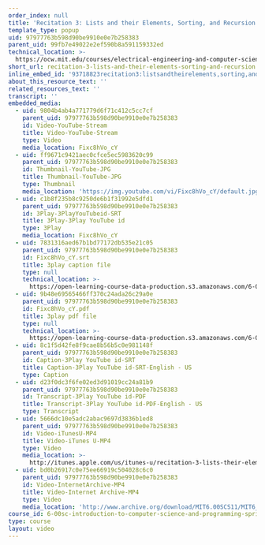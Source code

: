 ```yaml
---
order_index: null
title: 'Recitation 3: Lists and their Elements, Sorting, and Recursion'
template_type: popup
uid: 97977763b598d90be9910e0e7b258383
parent_uid: 99fb7e49022e2ef590b8a591159332ed
technical_location: >-
  https://ocw.mit.edu/courses/electrical-engineering-and-computer-science/6-00sc-introduction-to-computer-science-and-programming-spring-2011/unit-1/lecture-6-recursion/recitation-3-lists-and-their-elements-sorting-and-recursion
short_url: recitation-3-lists-and-their-elements-sorting-and-recursion
inline_embed_id: '93718823recitation3:listsandtheirelements,sorting,andrecursion49664383'
about_this_resource_text: ''
related_resources_text: ''
transcript: ''
embedded_media:
  - uid: 9804b4ab4a771779d6f71c412c5cc7cf
    parent_uid: 97977763b598d90be9910e0e7b258383
    id: Video-YouTube-Stream
    title: Video-YouTube-Stream
    type: Video
    media_location: Fixc8hVo_cY
  - uid: ff9671c9421aec0cfce5ec5983620c99
    parent_uid: 97977763b598d90be9910e0e7b258383
    id: Thumbnail-YouTube-JPG
    title: Thumbnail-YouTube-JPG
    type: Thumbnail
    media_location: 'https://img.youtube.com/vi/Fixc8hVo_cY/default.jpg'
  - uid: c1b8f235b8c9250de6b1f31992e5dfd1
    parent_uid: 97977763b598d90be9910e0e7b258383
    id: 3Play-3PlayYouTubeid-SRT
    title: 3Play-3Play YouTube id
    type: 3Play
    media_location: Fixc8hVo_cY
  - uid: 7831316aed67b1bd77172db535e21c05
    parent_uid: 97977763b598d90be9910e0e7b258383
    id: Fixc8hVo_cY.srt
    title: 3play caption file
    type: null
    technical_location: >-
      https://open-learning-course-data-production.s3.amazonaws.com/6-00sc-introduction-to-computer-science-and-programming-spring-2011/7831316aed67b1bd77172db535e21c05_Fixc8hVo_cY.srt
  - uid: 9b48e69565466ff370c24ada26c29a0e
    parent_uid: 97977763b598d90be9910e0e7b258383
    id: Fixc8hVo_cY.pdf
    title: 3play pdf file
    type: null
    technical_location: >-
      https://open-learning-course-data-production.s3.amazonaws.com/6-00sc-introduction-to-computer-science-and-programming-spring-2011/9b48e69565466ff370c24ada26c29a0e_Fixc8hVo_cY.pdf
  - uid: 8c1f5d42fe8f9cae8b56b5c0e981148f
    parent_uid: 97977763b598d90be9910e0e7b258383
    id: Caption-3Play YouTube id-SRT
    title: Caption-3Play YouTube id-SRT-English - US
    type: Caption
  - uid: d23f0dc3f6fe02ed3d91019cc24a81b9
    parent_uid: 97977763b598d90be9910e0e7b258383
    id: Transcript-3Play YouTube id-PDF
    title: Transcript-3Play YouTube id-PDF-English - US
    type: Transcript
  - uid: 5666dc10e5adc2abac9697d3836b1ed8
    parent_uid: 97977763b598d90be9910e0e7b258383
    id: Video-iTunesU-MP4
    title: Video-iTunes U-MP4
    type: Video
    media_location: >-
      http://itunes.apple.com/us/itunes-u/recitation-3-lists-their-elements/id499270153?i=112370300
  - uid: bd0b26917c0e75ee66919c504028c6c0
    parent_uid: 97977763b598d90be9910e0e7b258383
    id: Video-InternetArchive-MP4
    title: Video-Internet Archive-MP4
    type: Video
    media_location: 'http://www.archive.org/download/MIT6.00SCS11/MIT6_00SCS11_rec03_300k.mp4'
course_id: 6-00sc-introduction-to-computer-science-and-programming-spring-2011
type: course
layout: video
---
```

